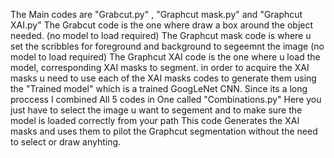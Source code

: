 The Main codes are "Grabcut.py" , "Graphcut mask.py" and "Graphcut XAI.py"
The Grabcut code is the one where draw a box around the object needed. (no model to load required)
The Graphcut mask code is where u set the scribbles for foreground and background to segeemnt the image (no model to load required)
The Graphcut XAI code is the one where u load the model, corresponding XAI masks to segment.
in order to acquire the XAI masks u need to use each of the XAI masks codes to generate them using the "Trained model" which is a trained GoogLeNet CNN.
Since its a long proccess I combined All 5 codes in One called "Combinations.py" 
Here you just have to select the image u want to segement and to make sure the model is loaded correctly from your path
This code Generates the XAI masks and uses them to pilot the Graphcut segmentation without the need to select or draw anyhting.
